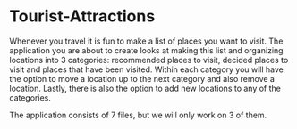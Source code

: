 # Tourist-Attractions

Whenever you travel it is fun to make a list of places you want to visit. The application you are about to create looks at making this list and organizing locations into 3 categories: recommended places to visit, decided places to visit and places that have been visited. Within each category you will have the option to move a location up to the next category and also remove a location. Lastly, there is also the option to add new locations to any of the categories.

The application consists of 7 files, but we will only work on 3 of them. 
